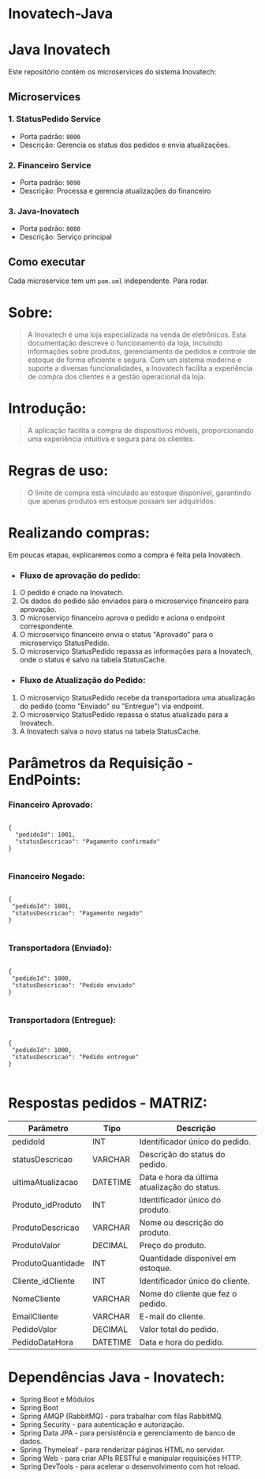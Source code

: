 # Inovatech-Java

# Java Inovatech

Este repositório contém os microservices do sistema Inovatech:

## Microservices

### 1. **StatusPedido Service**
- Porta padrão: `8000`
- Descrição: Gerencia os status dos pedidos e envia atualizações.

### 2. **Financeiro Service**
- Porta padrão: `9090`
- Descrição: Processa e gerencia atualizações do financeiro

### 3. **Java-Inovatech**
- Porta padrão: `8080`
- Descrição: Serviço principal 

## Como executar
Cada microservice tem um `pom.xml` independente. Para rodar.

# Sobre:
>  A Inovatech é uma loja especializada na venda de eletrônicos. Esta documentação descreve o funcionamento da loja, incluindo informações sobre produtos, gerenciamento de pedidos e controle de estoque de forma eficiente e segura.
Com um sistema moderno e suporte a diversas funcionalidades, a Inovatech facilita a experiência de compra dos clientes e a gestão operacional da loja.

# Introdução:

> A aplicação facilita a compra de dispositivos móveis, proporcionando uma experiência intuitiva e segura para os clientes.

# Regras de uso:

> O limite de compra está vinculado ao estoque disponível, garantindo que apenas produtos em estoque possam ser adquiridos.

# Realizando compras:

Em poucas etapas, explicaremos como a compra é feita pela Inovatech.

+ ### Fluxo de aprovação do pedido:

1. O pedido é criado na Inovatech.
2. Os dados do pedido são enviados para o microserviço financeiro para aprovação.
3. O microserviço financeiro aprova o pedido e aciona o endpoint correspondente.
4. O microserviço financeiro envia o status "Aprovado" para o microserviço StatusPedido.
5. O microserviço StatusPedido repassa as informações para a Inovatech, onde o status é salvo na tabela StatusCache.

+ ### Fluxo de Atualização do Pedido:

1. O microserviço StatusPedido recebe da transportadora uma atualização do pedido (como "Enviado" ou "Entregue") via endpoint.
2. O microserviço StatusPedido repassa o status atualizado para a Inovatech.
3. A Inovatech salva o novo status na tabela StatusCache.

# Parâmetros da Requisição - EndPoints:

### Financeiro Aprovado:

<pre>
<code>
{
  "pedidoId": 1001,
  "statusDescricao": "Pagamento confirmado"
}
</code>
</pre>

### Financeiro Negado:

<pre>
<code>
{
 "pedidoId": 1001,
 "statusDescricao": "Pagamento negado"
}
</code>
</pre>

### Transportadora (Enviado):

<pre>
<code>
{
 "pedidoId": 1000,
 "statusDescricao": "Pedido enviado"
}
</code>
</pre>

### Transportadora (Entregue):

<pre>
<code>
{
 "pedidoId": 1000,
 "statusDescricao": "Pedido entregue"
}
</code>
</pre>

# Respostas pedidos - MATRIZ:

<table>
  <thead>
    <tr>
      <th>Parâmetro</th>
      <th>Tipo</th>
      <th>Descrição</th>
    </tr>
  </thead>
  <tbody>
    <tr>
      <td>pedidoId</td>
      <td>INT</td>
      <td>Identificador único do pedido.</td>
    </tr>
    <tr>
      <td>statusDescricao</td>
      <td>VARCHAR</td>
      <td>Descrição do status do pedido.</td>
    </tr>
    <tr>
      <td>ultimaAtualizacao</td>
      <td>DATETIME</td>
      <td>Data e hora da última atualização do status.</td>
    </tr>
    <tr>
      <td>Produto_idProduto</td>
      <td>INT</td>
      <td>Identificador único do produto.</td>
    </tr>
    <tr>
      <td>ProdutoDescricao</td>
      <td>VARCHAR</td>
      <td>Nome ou descrição do produto.</td>
    </tr>
    <tr>
      <td>ProdutoValor</td>
      <td>DECIMAL</td>
      <td>Preço do produto.</td>
    </tr>
    <tr>
      <td>ProdutoQuantidade</td>
      <td>INT</td>
      <td>Quantidade disponível em estoque.</td>
    </tr>
    <tr>
      <td>Cliente_idCliente</td>
      <td>INT</td>
      <td>Identificador único do cliente.</td>
    </tr>
    <tr>
      <td>NomeCliente</td>
      <td>VARCHAR</td>
      <td>Nome do cliente que fez o pedido.</td>
    </tr>
    <tr>
      <td>EmailCliente</td>
      <td>VARCHAR</td>
      <td>E-mail do cliente.</td>
    </tr>
    <tr>
      <td>PedidoValor</td>
      <td>DECIMAL</td>
      <td>Valor total do pedido.</td>
    </tr>
    <tr>
      <td>PedidoDataHora</td>
      <td>DATETIME</td>
      <td>Data e hora do pedido.</td>
    </tr>
  </tbody>
</table>

# Dependências Java - Inovatech:

- Spring Boot e Módulos
- Spring Boot
- Spring AMQP (RabbitMQ) - para trabalhar com filas RabbitMQ.
- Spring Security - para autenticação e autorização.
- Spring Data JPA - para persistência e gerenciamento de banco de dados.
- Spring Thymeleaf - para renderizar páginas HTML no servidor.
- Spring Web - para criar APIs RESTful e manipular requisições HTTP.
- Spring DevTools - para acelerar o desenvolvimento com hot reload.
